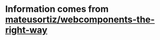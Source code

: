 # Information comes from [mateusortiz/webcomponents-the-right-way](https://github.com/mateusortiz/webcomponents-the-right-way)

